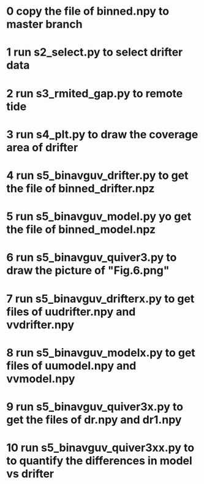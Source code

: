# 0 copy the file of binned.npy to master branch

# 1 run s2_select.py to select drifter data

# 2 run s3_rmited_gap.py to remote tide

# 3 run s4_plt.py to draw the coverage area of drifter

# 4 run s5_binavguv_drifter.py to get the file of binned_drifter.npz

# 5 run s5_binavguv_model.py yo get the file of binned_model.npz

# 6 run s5_binavguv_quiver3.py to draw the picture of "Fig.6.png"

# 7 run s5_binavguv_drifterx.py to get files of uudrifter.npy and vvdrifter.npy

# 8 run s5_binavguv_modelx.py to get files of uumodel.npy and vvmodel.npy

# 9 run s5_binavguv_quiver3x.py to get the files of dr.npy and dr1.npy

# 10 run s5_binavguv_quiver3xx.py to to quantify the differences in model vs drifter
